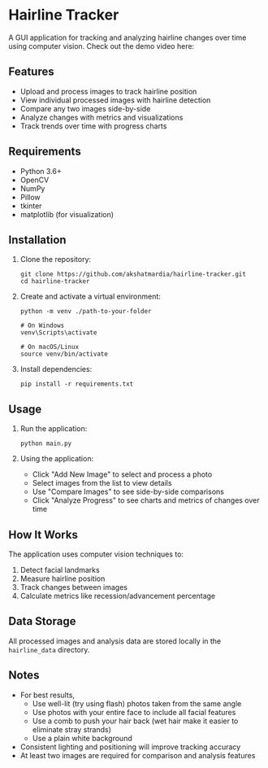 # Hairline Tracker

A GUI application for tracking and analyzing hairline changes over time using computer vision.
Check out the demo video here: 

## Features

- Upload and process images to track hairline position
- View individual processed images with hairline detection
- Compare any two images side-by-side
- Analyze changes with metrics and visualizations
- Track trends over time with progress charts

## Requirements

- Python 3.6+
- OpenCV
- NumPy
- Pillow
- tkinter
- matplotlib (for visualization)

## Installation

1. Clone the repository:
   ```
   git clone https://github.com/akshatmardia/hairline-tracker.git
   cd hairline-tracker
   ```

2. Create and activate a virtual environment:
   ```
   python -m venv ./path-to-your-folder
   
   # On Windows
   venv\Scripts\activate
   
   # On macOS/Linux
   source venv/bin/activate
   ```

3. Install dependencies:
   ```
   pip install -r requirements.txt
   ```

## Usage

1. Run the application:
   ```
   python main.py
   ```

2. Using the application:
   - Click "Add New Image" to select and process a photo
   - Select images from the list to view details
   - Use "Compare Images" to see side-by-side comparisons
   - Click "Analyze Progress" to see charts and metrics of changes over time

## How It Works

The application uses computer vision techniques to:
1. Detect facial landmarks
2. Measure hairline position
3. Track changes between images
4. Calculate metrics like recession/advancement percentage

## Data Storage

All processed images and analysis data are stored locally in the `hairline_data` directory.

## Notes

- For best results,
   - Use well-lit (try using flash) photos taken from the same angle
   - Use photos with your entire face to include all facial features
   - Use a comb to push your hair back (wet hair make it easier to eliminate stray strands)
   - Use a plain white background
- Consistent lighting and positioning will improve tracking accuracy
- At least two images are required for comparison and analysis features
